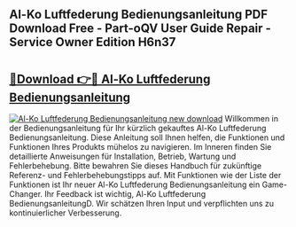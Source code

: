 ## Al-Ko Luftfederung Bedienungsanleitung PDF Download Free - Part-oQV User Guide Repair - Service Owner Edition H6n37

# <h2><a href="http://df0v1b.blite.top/?on=Al-Ko+Luftfederung+Bedienungsanleitung">🔗Download 👉🔴 Al-Ko Luftfederung Bedienungsanleitung</a></h2>

[![Al-Ko Luftfederung Bedienungsanleitung new download](https://i.imgur.com/lujVjoI.png)](http://df0v1b.blite.top/?on=Al-Ko+Luftfederung+Bedienungsanleitung)
Willkommen in der Bedienungsanleitung für Ihr kürzlich gekauftes Al-Ko Luftfederung Bedienungsanleitung. Diese Anleitung soll Ihnen helfen, die Funktionen und Funktionen Ihres Produkts mühelos zu navigieren. Im Inneren finden Sie detaillierte Anweisungen für Installation, Betrieb, Wartung und Fehlerbehebung. Bitte bewahren Sie dieses Handbuch für zukünftige Referenz- und Fehlerbehebungstipps auf. Mit Funktionen wie der Liste der Funktionen ist Ihr neuer Al-Ko Luftfederung Bedienungsanleitung ein Game-Changer. Ihr Feedback ist wichtig, Al-Ko Luftfederung BedienungsanleitungD. Wir schätzen Ihren Input und verpflichten uns zu kontinuierlicher Verbesserung.
